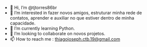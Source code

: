 - 👋 Hi, I’m @tjtorres86br
- 👀 I’m interested in  fazer novos amigos, estruturar minha rede de contatos, aprender e auxiliar no que estiver dentro de minha capacidade.
- 🌱 I’m currently learning  Python.
- 💞️ I’m looking to collaborate on novos projetos.
- 📫 How to reach me :  thiagojoseph.ctb.19@gmail.com

<!---
tjtorres86br/tjtorres86br is a ✨ special ✨ repository because its `README.md` (this file) appears on your GitHub profile.
You can click the Preview link to take a look at your changes.
--->
